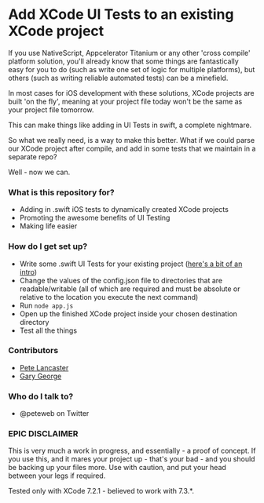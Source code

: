 # Add XCode UI Tests to an existing XCode project #

If you use NativeScript, Appcelerator Titanium or any other 'cross compile' platform solution, you'll already know that some things are fantastically easy for you to do (such as write one set of logic for multiple platforms), but others (such as writing reliable automated tests) can be a minefield.

In most cases for iOS development with these solutions, XCode projects are built 'on the fly', meaning at your project file today won't be the same as your project file tomorrow.

This can make things like adding in UI Tests in swift, a complete nightmare.

So what we really need, is a way to make this better. What if we could parse our XCode project after compile, and add in some tests that we maintain in a separate repo?

Well - now we can.

### What is this repository for? ###

* Adding in .swift iOS tests to dynamically created XCode projects
* Promoting the awesome benefits of UI Testing
* Making life easier

### How do I get set up? ###

* Write some .swift UI Tests for your existing project ([here's a bit of an intro](https://developer.apple.com/videos/play/wwdc2015/406/))
* Change the values of the config.json file to directories that are readable/writable (all of which are required and must be absolute or relative to the location you execute the next command)
* Run `node app.js`
* Open up the finished XCode project inside your chosen destination directory
* Test all the things

### Contributors ###

* [Pete Lancaster](http://petedoeswebthings.com/)
* [Gary George](http://georgewebdesign.co.uk/)

### Who do I talk to? ###

* @peteweb on Twitter

### EPIC DISCLAIMER ###

This is very much a work in progress, and essentially - a proof of concept. If you use this, and it mares your project up - that's your bad - and you should be backing up your files more. Use with caution, and put your head between your legs if required.

Tested only with XCode 7.2.1 - believed to work with 7.3.*.